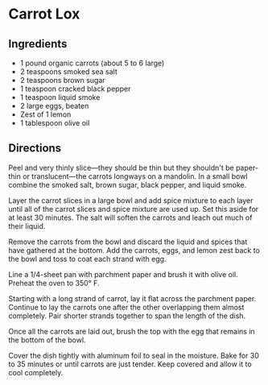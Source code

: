 # Carrot Lox

## Ingredients
* 1 pound organic carrots (about 5 to 6 large)
* 2 teaspoons smoked sea salt
* 2 teaspoons brown sugar
* 1 teaspoon cracked black pepper
* 1 teaspoon liquid smoke
* 2 large eggs, beaten
* Zest of 1 lemon
* 1 tablespoon olive oil

## Directions
Peel and very thinly slice—they should be thin but they shouldn't be paper-thin or translucent—the carrots longways on a mandolin. In a small bowl combine the smoked salt, brown sugar, black pepper, and liquid smoke.

Layer the carrot slices in a large bowl and add spice mixture to each layer until all of the carrot slices and spice mixture are used up. Set this aside for at least 30 minutes. The salt will soften the carrots and leach out much of their liquid.

Remove the carrots from the bowl and discard the liquid and spices that have gathered at the bottom. Add the carrots, eggs, and lemon zest back to the bowl and toss to coat each strand with egg.

Line a 1/4-sheet pan with parchment paper and brush it with olive oil. Preheat the oven to 350° F.

Starting with a long strand of carrot, lay it flat across the parchment paper. Continue to lay the carrots one after the other overlapping them almost completely. Pair shorter strands together to span the length of the dish.

Once all the carrots are laid out, brush the top with the egg that remains in the bottom of the bowl.

Cover the dish tightly with aluminum foil to seal in the moisture. Bake for 30 to 35 minutes or until carrots are just tender. Keep covered and allow it to cool completely.

